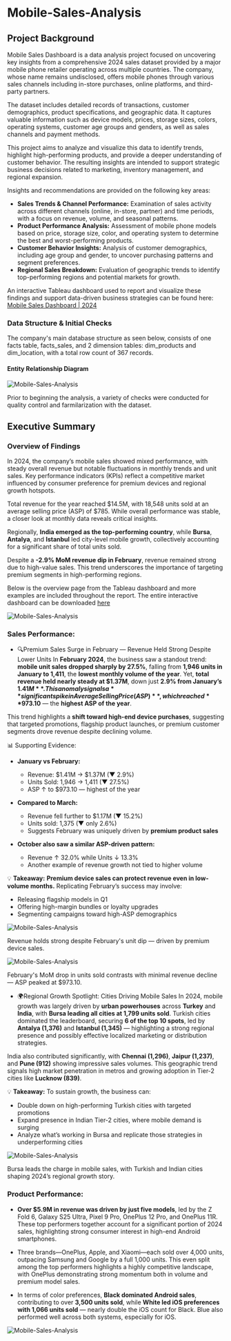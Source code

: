 # Mobile-Sales-Analysis

## Project Background
Mobile Sales Dashboard is a data analysis project focused on uncovering key insights from a comprehensive 2024 sales dataset provided by a major mobile phone retailer operating across multiple countries. The company, whose name remains undisclosed, offers mobile phones through various sales channels including in-store purchases, online platforms, and third-party partners.

The dataset includes detailed records of transactions, customer demographics, product specifications, and geographic data. It captures valuable information such as device models, prices, storage sizes, colors, operating systems, customer age groups and genders, as well as sales channels and payment methods.

This project aims to analyze and visualize this data to identify trends, highlight high-performing products, and provide a deeper understanding of customer behavior. The resulting insights are intended to support strategic business decisions related to marketing, inventory management, and regional expansion.

Insights and recommendations are provided on the following key areas:
- **Sales Trends & Channel Performance:** Examination of sales activity across different channels (online, in-store, partner) and time periods, with a focus on revenue, volume, and seasonal patterns.
- **Product Performance Analysis:** Assessment of mobile phone models based on price, storage size, color, and operating system to determine the best and worst-performing products.
- **Customer Behavior Insights:** Analysis of customer demographics, including age group and gender, to uncover purchasing patterns and segment preferences.
- **Regional Sales Breakdown:** Evaluation of geographic trends to identify top-performing regions and potential markets for growth.

An interactive Tableau dashboard used to report and visualize these findings and support data-driven business strategies can be found here: 
[Mobile Sales Dashboard | 2024](https://public.tableau.com/views/MobileSalesDashboard2024/SalesDashboard?:language=en-US&:sid=&:redirect=auth&:display_count=n&:origin=viz_share_link)

### Data Structure & Initial Checks
The company's main database structure as seen below, consists of one facts table, facts_sales, and 2 dimension tables: dim_products and dim_location, with a total row count of 367 records.

#### Entity Relationship Diagram
![Mobile-Sales-Analysis](ERD.png)

Prior to beginning the analysis, a variety of checks were conducted for quality control and farmilarization with the dataset.

## Executive Summary
### Overview of Findings
In 2024, the company’s mobile sales showed mixed performance, with steady overall revenue but notable fluctuations in monthly trends and unit sales. Key performance indicators (KPIs) reflect a competitive market influenced by consumer preference for premium devices and regional growth hotspots.

Total revenue for the year reached $14.5M, with 18,548 units sold at an average selling price (ASP) of $785. While overall performance was stable, a closer look at monthly data reveals critical insights.

Regionally, **India emerged as the top-performing country**, while **Bursa**, **Antalya**, and **Istanbul** led city-level mobile growth, collectively accounting for a significant share of total units sold.

Despite a **-2.9% MoM revenue dip in February**, revenue remained strong due to high-value sales. This trend underscores the importance of targeting premium segments in high-performing regions.

Below is the overview page from the Tableau dashboard and more examples are included throughout the report. The entire interactive dashboard can be downloaded [here](https://public.tableau.com/views/MobileSalesDashboard2024/SalesDashboard?:language=en-US&:sid=&:redirect=auth&:display_count=n&:origin=viz_share_link)

![Mobile-Sales-Analysis](sales_dashboard.jpg)

### Sales Performance:
- 🔍Premium Sales Surge in February — Revenue Held Strong Despite Lower Units
In **February 2024**, the business saw a standout trend: **mobile unit sales dropped sharply by 27.5%**, falling from **1,946 units in January to 1,411**, the **lowest monthly volume of the year**. Yet, **total revenue held nearly steady at $1.37M**, down just **2.9% from January’s $1.41M**. This anomaly signals a **significant spike in Average Selling Price (ASP)**, which reached **$973.10** — the **highest ASP of the year**.

This trend highlights a **shift toward high-end device purchases**, suggesting that targeted promotions, flagship product launches, or premium customer segments drove revenue despite declining volume.

📊 Supporting Evidence:
- **January vs February:**
  - Revenue: $1.41M → $1.37M (▼ 2.9%)
  - Units Sold: 1,946 → 1,411 (▼ 27.5%)
  - ASP ↑ to $973.10 — highest of the year

- **Compared to March:**
  - Revenue fell further to $1.17M (▼ 15.2%)
  - Units sold: 1,375 (▼ only 2.6%)
  - Suggests February was uniquely driven by **premium product sales**

- **October also saw a similar ASP-driven pattern:**
  - Revenue ↑ 32.0% while Units ↓ 13.3%
  - Another example of revenue growth not tied to higher volume

💡 **Takeaway:**
**Premium device sales can protect revenue even in low-volume months.** Replicating February’s success may involve:
- Releasing flagship models in Q1
- Offering high-margin bundles or loyalty upgrades
- Segmenting campaigns toward high-ASP demographics

![Mobile-Sales-Analysis](monthly_revenue.JPG)

Revenue holds strong despite February's unit dip — driven by premium device sales.

![Mobile-Sales-Analysis](MoM_Growth.JPG)

February's MoM drop in units sold contrasts with minimal revenue decline — ASP peaked at $973.10.

- 🌍Regional Growth Spotlight: Cities Driving Mobile Sales
In 2024, mobile growth was largely driven by **urban powerhouses** across **Turkey** and **India**, with **Bursa leading all cities at 1,799 units sold**. Turkish cities dominated the leaderboard, securing **6 of the top 10 spots**, led by **Antalya (1,376)** and **Istanbul (1,345)** — highlighting a strong regional presence and possibly effective localized marketing or distribution strategies.

India also contributed significantly, with **Chennai (1,296)**, **Jaipur (1,237)**, and **Pune (912)** showing impressive sales volumes. This geographic trend signals high market penetration in metros and growing adoption in Tier-2 cities like **Lucknow (839)**.


💡 **Takeaway:**
To sustain growth, the business can:
- Double down on high-performing Turkish cities with targeted promotions
- Expand presence in Indian Tier-2 cities, where mobile demand is surging
- Analyze what’s working in Bursa and replicate those strategies in underperforming cities

![Mobile-Sales-Analysis](Top_10_Cities.JPG)

Bursa leads the charge in mobile sales, with Turkish and Indian cities shaping 2024’s regional growth story.

### Product Performance:
- **Over $5.9M in revenue was driven by just five models**, led by the Z Fold 6, Galaxy S25 Ultra, Pixel 9 Pro, OnePlus 12 Pro, and OnePlus 11R. These top performers together account for a significant portion of 2024 sales, highlighting strong consumer interest in high-end Android smartphones.

- Three brands—OnePlus, Apple, and Xiaomi—each sold over 4,000 units, outpacing Samsung and Google by a full 1,000 units. This even split among the top performers highlights a highly competitive landscape, with OnePlus demonstrating strong momentum both in volume and premium model sales.

- In terms of color preferences, **Black dominated Android sales**, contributing to over **3,500 units sold**, while **White led iOS preferences with 1,066 units sold** — nearly double the iOS count for Black. Blue also performed well across both systems, especially for iOS.

![Mobile-Sales-Analysis](Top_10_Cities.JPG)

